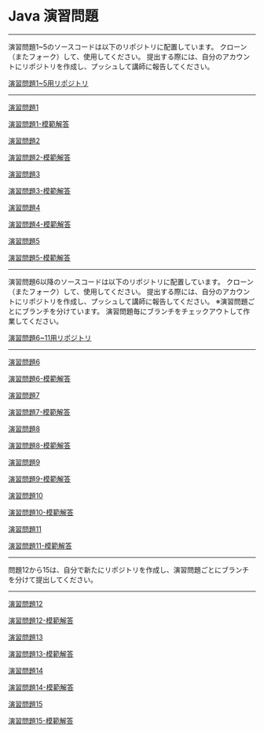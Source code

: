 # Java 演習問題

---

演習問題1~5のソースコードは以下のリポジトリに配置しています。
クローン（またフォーク）して、使用してください。
提出する際には、自分のアカウントにリポジトリを作成し、プッシュして講師に報告してください。

[演習問題1~5用リポジトリ](https://github.com/tc-kishimoto/java-basic-practice-lesson)

---

[演習問題1](./Java1_演習問題1.html)

[演習問題1-模範解答](./Java1_演習問題1-模範解答.html)

[演習問題2](./Java1_演習問題2.html)

[演習問題2-模範解答](./Java1_演習問題2-模範解答.html)

[演習問題3](./Java1_演習問題3.html)

[演習問題3-模範解答](./Java1_演習問題3-模範解答.html)

[演習問題4](./Java1_演習問題4.html)

[演習問題4-模範解答](./Java1_演習問題4-模範解答.html)

[演習問題5](./Java1_演習問題5.html)

[演習問題5-模範解答](./Java1_演習問題5-模範解答.html)

---

演習問題6以降のソースコードは以下のリポジトリに配置しています。
クローン（またフォーク）して、使用してください。
提出する際には、自分のアカウントにリポジトリを作成し、プッシュして講師に報告してください。
※演習問題ごとにブランチを分けています。
演習問題毎にブランチをチェックアウトして作業してください。

[演習問題6~11用リポジトリ](https://github.com/tc-kishimoto/java-advanced-practice-lesson)

---

[演習問題6](./Java1_演習問題6.html)

[演習問題6-模範解答](./Java1_演習問題6-模範解答.html)

[演習問題7](./Java1_演習問題7.html)

[演習問題7-模範解答](./Java1_演習問題7-模範解答.html)

[演習問題8](./Java1_演習問題8.html)

[演習問題8-模範解答](./Java1_演習問題8-模範解答.html)

[演習問題9](./Java1_演習問題9.html)

[演習問題9-模範解答](./Java1_演習問題9-模範解答.html)

[演習問題10](./Java1_演習問題10.html)

[演習問題10-模範解答](./Java1_演習問題10-模範解答.html)

[演習問題11](./Java1_演習問題11.html)

[演習問題11-模範解答](./Java1_演習問題11-模範解答.html)

---

問題12から15は、自分で新たにリポジトリを作成し、演習問題ごとにブランチを分けて提出してください。

---

[演習問題12](./Java1_演習問題12.html)

[演習問題12-模範解答](./Java1_演習問題12-模範解答.html)

[演習問題13](./Java1_演習問題13.html)

[演習問題13-模範解答](./Java1_演習問題13-模範解答.html)

[演習問題14](./Java1_演習問題14.html)

[演習問題14-模範解答](./Java1_演習問題14-模範解答.html)

[演習問題15](./Java1_演習問題15.html)

[演習問題15-模範解答](./Java1_演習問題15-模範解答.html)
